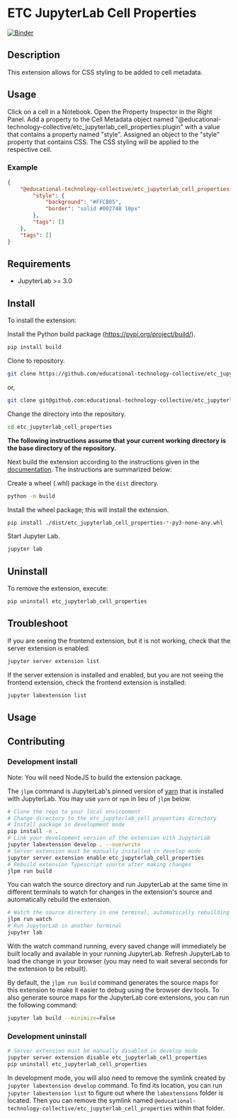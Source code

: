 # ETC JupyterLab Cell Properties

[![Binder](https://mybinder.org/badge_logo.svg)](https://mybinder.org/v2/gh/educational-technology-collective/etc_jupyterlab_cell_properties/main?urlpath=lab)

## Description 

This extension allows for CSS styling to be added to cell metadata.

## Usage

Click on a cell in a Notebook.  Open the Property Inspector in the Right Panel.  Add a property to the Cell Metadata object named "@educational-technology-collective/etc_jupyterlab_cell_properties:plugin" with a value that contains a property named "style".  Assigned an object to the "style" property that contains CSS.  The CSS styling will be applied to the respective cell.

### Example

```json
{
    "@educational-technology-collective/etc_jupyterlab_cell_properties:plugin": {
        "style": {
            "background": "#FFCB05",
            "border": "solid #00274B 10px"
        },
        "tags": []
    },
    "tags": []
}
```

## Requirements

* JupyterLab >= 3.0

## Install

To install the extension:

Install the Python build package (https://pypi.org/project/build/).

```bash
pip install build
```

Clone to repository.

```bash
git clone https://github.com/educational-technology-collective/etc_jupyterlab_cell_properties.git
```

or,

```bash
git clone git@github.com:educational-technology-collective/etc_jupyterlab_cell_properties.git
```

Change the directory into the repository.

```bash
cd etc_jupyterlab_cell_properties
```

**The following instructions assume that your current working directory is the base directory of the repository.**

Next build the extension according to the instructions given in the [documentation](https://jupyterlab.readthedocs.io/en/stable/extension/extension_tutorial.html#packaging-your-extension).  The instructions are summarized below:

Create a wheel (.whl) package in the `dist` directory.

```bash
python -m build
```

Install the wheel package; this will install the extension.

```bash
pip install ./dist/etc_jupyterlab_cell_properties-*-py3-none-any.whl
```

Start Jupyter Lab.

```bash
jupyter lab
```
## Uninstall

To remove the extension, execute:

```bash
pip uninstall etc_jupyterlab_cell_properties
```

## Troubleshoot

If you are seeing the frontend extension, but it is not working, check
that the server extension is enabled:

```bash
jupyter server extension list
```

If the server extension is installed and enabled, but you are not seeing
the frontend extension, check the frontend extension is installed:

```bash
jupyter labextension list
```

## Usage




## Contributing

### Development install

Note: You will need NodeJS to build the extension package.

The `jlpm` command is JupyterLab's pinned version of
[yarn](https://yarnpkg.com/) that is installed with JupyterLab. You may use
`yarn` or `npm` in lieu of `jlpm` below.

```bash
# Clone the repo to your local environment
# Change directory to the etc_jupyterlab_cell_properties directory
# Install package in development mode
pip install -e .
# Link your development version of the extension with JupyterLab
jupyter labextension develop . --overwrite
# Server extension must be manually installed in develop mode
jupyter server extension enable etc_jupyterlab_cell_properties
# Rebuild extension Typescript source after making changes
jlpm run build
```

You can watch the source directory and run JupyterLab at the same time in different terminals to watch for changes in the extension's source and automatically rebuild the extension.

```bash
# Watch the source directory in one terminal, automatically rebuilding when needed
jlpm run watch
# Run JupyterLab in another terminal
jupyter lab
```

With the watch command running, every saved change will immediately be built locally and available in your running JupyterLab. Refresh JupyterLab to load the change in your browser (you may need to wait several seconds for the extension to be rebuilt).

By default, the `jlpm run build` command generates the source maps for this extension to make it easier to debug using the browser dev tools. To also generate source maps for the JupyterLab core extensions, you can run the following command:

```bash
jupyter lab build --minimize=False
```

### Development uninstall

```bash
# Server extension must be manually disabled in develop mode
jupyter server extension disable etc_jupyterlab_cell_properties
pip uninstall etc_jupyterlab_cell_properties
```

In development mode, you will also need to remove the symlink created by `jupyter labextension develop`
command. To find its location, you can run `jupyter labextension list` to figure out where the `labextensions`
folder is located. Then you can remove the symlink named `@educational-technology-collective/etc_jupyterlab_cell_properties` within that folder.
